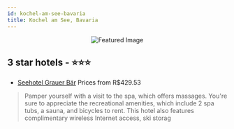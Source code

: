 ```yaml
---
id: kochel-am-see-bavaria
title: Kochel am See, Bavaria
---
```


<center><img src="https://i.travelapi.com/hotels/3000000/2400000/2398500/2398427/9d4f9937_z.jpg" alt="Featured Image" /></center>


##  3 star hotels - ⭐️⭐️⭐️

-    [Seehotel Grauer Bär](https://us.hurb.com/hotels/kochel-am-see/seehotel-grauer-bar-JNP-JP776242?cmp=18055) Prices from R$429.53
   > Pamper yourself with a visit to the spa, which offers massages. You're sure to appreciate the recreational amenities, which include 2 spa tubs, a sauna, and bicycles to rent. This hotel also features complimentary wireless Internet access, ski storag
